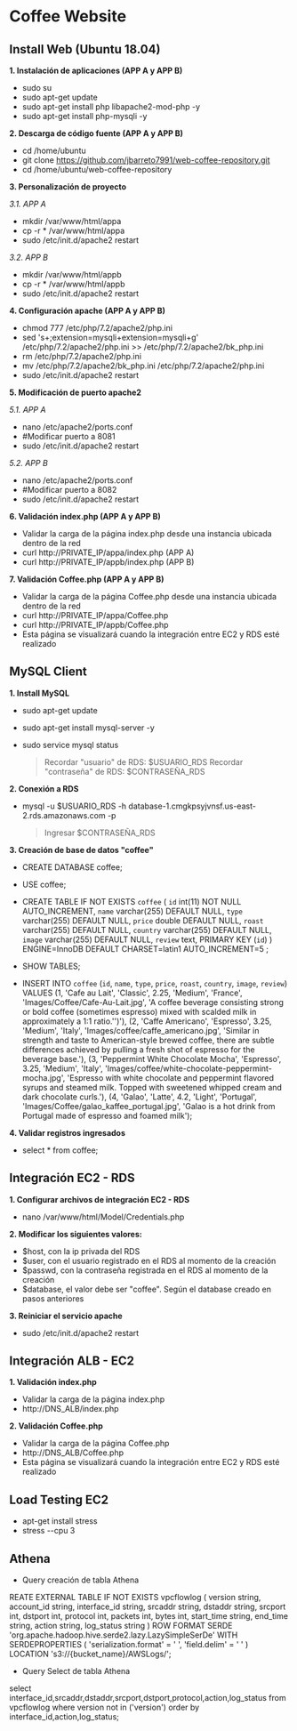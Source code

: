 # Coffee Website

## Install Web (Ubuntu 18.04)

**1. Instalación de aplicaciones (APP A y APP B)**

 - sudo su
 - sudo apt-get update
 - sudo apt-get install php libapache2-mod-php -y
 - sudo apt-get install php-mysqli -y

**2. Descarga de código fuente (APP A y APP B)**

 - cd /home/ubuntu
 - git clone https://github.com/jbarreto7991/web-coffee-repository.git
 - cd /home/ubuntu/web-coffee-repository

**3. Personalización de proyecto**

*3.1. APP A*
 - mkdir /var/www/html/appa
 - cp -r * /var/www/html/appa
 - sudo /etc/init.d/apache2 restart

*3.2. APP B*
 - mkdir /var/www/html/appb
 - cp -r * /var/www/html/appb
 - sudo /etc/init.d/apache2 restart


**4. Configuración apache (APP A y APP B)**

 - chmod 777 /etc/php/7.2/apache2/php.ini
 - sed 's+;extension=mysqli+extension=mysqli+g' /etc/php/7.2/apache2/php.ini >> /etc/php/7.2/apache2/bk_php.ini
 - rm /etc/php/7.2/apache2/php.ini
 - mv /etc/php/7.2/apache2/bk_php.ini /etc/php/7.2/apache2/php.ini
 - sudo /etc/init.d/apache2 restart

**5. Modificación de puerto apache2**

*5.1. APP A*
 - nano /etc/apache2/ports.conf 
 - #Modificar puerto a 8081
 - sudo /etc/init.d/apache2 restart

*5.2. APP B*
 - nano /etc/apache2/ports.conf 
 - #Modificar puerto a 8082
 - sudo /etc/init.d/apache2 restart


**6. Validación index.php (APP A y APP B)**

 - Validar la carga de la página index.php desde una instancia ubicada dentro de la red
 - curl http://PRIVATE_IP/appa/index.php (APP A)
 - curl http://PRIVATE_IP/appb/index.php (APP B)

**7. Validación Coffee.php (APP A y APP B)**

 - Validar la carga de la página Coffee.php desde una instancia ubicada dentro de la red 
 - curl http://PRIVATE_IP/appa/Coffee.php
 - curl http://PRIVATE_IP/appb/Coffee.php
 - Esta página se visualizará cuando la integración entre EC2 y RDS esté realizado



## MySQL Client

**1. Install MySQL**

 - sudo apt-get update
 - sudo apt-get install mysql-server -y
 - sudo service mysql status

    > Recordar "usuario" de RDS: $USUARIO_RDS
    > Recordar "contraseña" de RDS: $CONTRASEÑA_RDS

**2. Conexión a RDS**
 - mysql -u $USUARIO_RDS -h database-1.cmgkpsyjvnsf.us-east-2.rds.amazonaws.com -p

    > Ingresar $CONTRASEÑA_RDS

**3. Creación de base de datos "coffee"**
 - CREATE DATABASE coffee;

 - USE coffee;

  - CREATE TABLE IF NOT EXISTS `coffee` (
  `id` int(11) NOT NULL AUTO_INCREMENT,
  `name` varchar(255) DEFAULT NULL,
  `type` varchar(255) DEFAULT NULL,
  `price` double DEFAULT NULL,
  `roast` varchar(255) DEFAULT NULL,
  `country` varchar(255) DEFAULT NULL,
  `image` varchar(255) DEFAULT NULL,
  `review` text,
  PRIMARY KEY (`id`)
) ENGINE=InnoDB  DEFAULT CHARSET=latin1 AUTO_INCREMENT=5 ;

 - SHOW TABLES;

 - INSERT INTO `coffee` (`id`, `name`, `type`, `price`, `roast`, `country`, `image`, `review`) VALUES
(1, 'Cafe au Lait', 'Classic', 2.25, 'Medium', 'France', 'Images/Coffee/Cafe-Au-Lait.jpg', 'A coffee beverage consisting strong or bold coffee (sometimes espresso) mixed with scalded milk in approximately a 1:1 ratio.'')'),
(2, 'Caffe Americano', 'Espresso', 3.25, 'Medium', 'Italy', 'Images/coffee/caffe_americano.jpg', 'Similar in strength and taste to American-style brewed coffee, there are subtle differences achieved by pulling a fresh shot of espresso for the beverage base.'),
(3, 'Peppermint White Chocolate Mocha', 'Espresso', 3.25, 'Medium', 'Italy', 'Images/coffee/white-chocolate-peppermint-mocha.jpg', 'Espresso with white chocolate and peppermint flavored syrups and steamed milk. Topped with sweetened whipped cream and dark chocolate curls.'),
(4, 'Galao', 'Latte', 4.2, 'Light', 'Portugal', 'Images/Coffee/galao_kaffee_portugal.jpg', 'Galao is a hot drink from Portugal made of espresso and foamed milk');

**4. Validar registros ingresados**

 - select * from coffee;


## Integración EC2 - RDS

**1. Configurar archivos de integración EC2 - RDS**

 - nano /var/www/html/Model/Credentials.php

**2. Modificar los siguientes valores:**

 - $host, con la ip privada del RDS
 - $user, con el usuario registrado en el RDS al momento de la creación
 - $passwd, con la contraseña registrada en el RDS al momento de la creación
 - $database, el valor debe ser "coffee". Según el database creado en pasos anteriores

**3. Reiniciar el servicio apache**

 - sudo /etc/init.d/apache2 restart


## Integración ALB - EC2

**1. Validación index.php**

 - Validar la carga de la página index.php 
 - http://DNS_ALB/index.php

**2. Validación Coffee.php**

 - Validar la carga de la página Coffee.php 
 - http://DNS_ALB/Coffee.php
 - Esta página se visualizará cuando la integración entre EC2 y RDS esté realizado


## Load Testing EC2

 - apt-get install stress
 - stress --cpu 3


## Athena

 - Query creación de tabla Athena

REATE EXTERNAL TABLE IF NOT EXISTS vpcflowlog (
version string, 
account_id string, 
interface_id string, 
srcaddr string, 
dstaddr string, 
srcport int,
dstport int,
protocol int,
packets int,
bytes int,
start_time string,
end_time string,
action string,
log_status string 
  ) 
ROW FORMAT SERDE 'org.apache.hadoop.hive.serde2.lazy.LazySimpleSerDe'
WITH SERDEPROPERTIES (
'serialization.format' = ' ',
'field.delim' = ' '
)
LOCATION 's3://{bucket_name}/AWSLogs/';


 - Query Select de tabla Athena

select
interface_id,srcaddr,dstaddr,srcport,dstport,protocol,action,log_status
from vpcflowlog 
where version not in ('version') 
order by interface_id,action,log_status;
